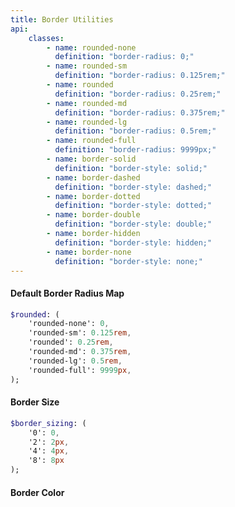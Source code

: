 ```yaml
---
title: Border Utilities
api:
    classes:
        - name: rounded-none
          definition: "border-radius: 0;"
        - name: rounded-sm
          definition: "border-radius: 0.125rem;"
        - name: rounded
          definition: "border-radius: 0.25rem;"
        - name: rounded-md
          definition: "border-radius: 0.375rem;"
        - name: rounded-lg
          definition: "border-radius: 0.5rem;"
        - name: rounded-full
          definition: "border-radius: 9999px;"
        - name: border-solid
          definition: "border-style: solid;"
        - name: border-dashed
          definition: "border-style: dashed;"
        - name: border-dotted
          definition: "border-style: dotted;"
        - name: border-double
          definition: "border-style: double;"
        - name: border-hidden
          definition: "border-style: hidden;"
        - name: border-none
          definition: "border-style: none;"
---
```


#### Default Border Radius Map

```sass
$rounded: (
    'rounded-none': 0,
    'rounded-sm': 0.125rem,
    'rounded': 0.25rem,
    'rounded-md': 0.375rem,
    'rounded-lg': 0.5rem,
    'rounded-full': 9999px,
);
```

#### Border Size

```sass
$border_sizing: (
    '0': 0,
    '2': 2px,
    '4': 4px,
    '8': 8px
);
```

<border-size-map></border-size-map>

#### Border Color

<border-color-map></border-color-map>
